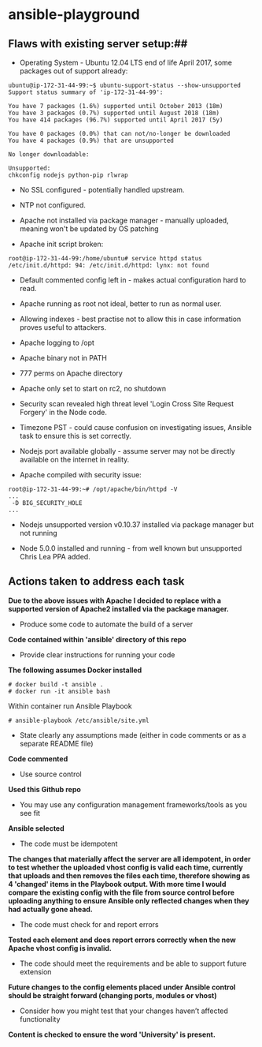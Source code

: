 # ansible-playground

## Flaws with existing server setup:##

* Operating System - Ubuntu 12.04 LTS end of life April 2017, some packages out of support already:

```
ubuntu@ip-172-31-44-99:~$ ubuntu-support-status --show-unsupported
Support status summary of 'ip-172-31-44-99':

You have 7 packages (1.6%) supported until October 2013 (18m)
You have 3 packages (0.7%) supported until August 2018 (18m)
You have 414 packages (96.7%) supported until April 2017 (5y)

You have 0 packages (0.0%) that can not/no-longer be downloaded
You have 4 packages (0.9%) that are unsupported

No longer downloadable:

Unsupported:
chkconfig nodejs python-pip rlwrap
```

* No SSL configured - potentially handled upstream.

* NTP not configured.

* Apache not installed via package manager - manually uploaded, meaning won't be updated by OS patching

* Apache init script broken:

```
root@ip-172-31-44-99:/home/ubuntu# service httpd status
/etc/init.d/httpd: 94: /etc/init.d/httpd: lynx: not found
```
* Default commented config left in - makes actual configuration hard to read.

* Apache running as root not ideal, better to run as normal user.

* Allowing indexes - best practise not to allow this in case information proves useful to attackers.

* Apache logging to /opt

* Apache binary not in PATH

* 777 perms on Apache directory

* Apache only set to start on rc2, no shutdown

* Security scan revealed high threat level 'Login Cross Site Request Forgery' in the Node code.

* Timezone PST - could cause confusion on investigating issues, Ansible task to ensure this is set correctly.

* Nodejs port available globally - assume server may not be directly available on the internet in reality.

* Apache compiled with security issue:

```
root@ip-172-31-44-99:~# /opt/apache/bin/httpd -V
...
 -D BIG_SECURITY_HOLE
...
```

* Nodejs unsupported version v0.10.37 installed via package manager but not running

* Node 5.0.0 installed and running - from well known but unsupported Chris Lea PPA added.

## Actions taken to address each task ##

**Due to the above issues with Apache I decided to replace with a supported version of Apache2 installed via the package manager.**

* Produce some code to automate the build of a server

**Code contained within 'ansible' directory of this repo**

* Provide clear instructions for running your code

**The following assumes Docker installed**

```
# docker build -t ansible .
# docker run -it ansible bash
```
Within container run Ansible Playbook
```
# ansible-playbook /etc/ansible/site.yml
```

* State clearly any assumptions made (either in code comments or as a separate README
file)

**Code commented**

* Use source control

**Used this Github repo**

* You may use any configuration management frameworks/tools as you see fit

**Ansible selected**

* The code must be idempotent

**The changes that materially affect the server are all idempotent, in order to test whether the uploaded vhost config is valid each time, currently that uploads and then removes the files each time, therefore showing as 4 'changed' items in the Playbook output. With more time I would compare the existing config with the file from source control before uploading anything to ensure Ansible only reflected changes when they had actually gone ahead.**

* The code must check for and report errors

**Tested each element and does report errors correctly when the new Apache vhost config is invalid.**

* The code should meet the requirements and be able to support future extension

**Future changes to the config elements placed under Ansible control should be straight forward (changing ports, modules or vhost)**

* Consider how you might test that your changes haven’t affected functionality

**Content is checked to ensure the word 'University' is present.**
